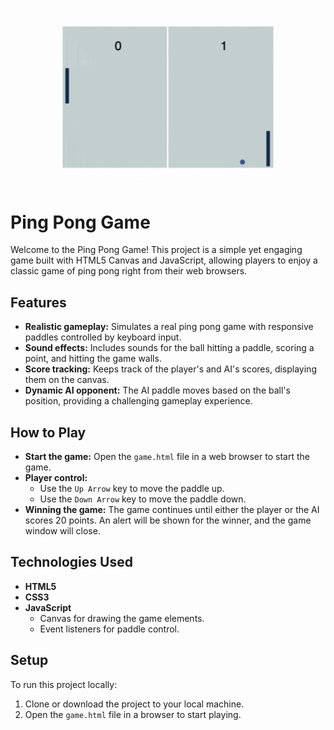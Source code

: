 ![Gameplay Demo](https://github.com/shamikaredkar/Ping-Pong-Game/blob/main/Preview.gif)

# Ping Pong Game

Welcome to the Ping Pong Game! This project is a simple yet engaging game built with HTML5 Canvas and JavaScript, allowing players to enjoy a classic game of ping pong right from their web browsers.

## Features

- **Realistic gameplay:** Simulates a real ping pong game with responsive paddles controlled by keyboard input.
- **Sound effects:** Includes sounds for the ball hitting a paddle, scoring a point, and hitting the game walls.
- **Score tracking:** Keeps track of the player's and AI's scores, displaying them on the canvas.
- **Dynamic AI opponent:** The AI paddle moves based on the ball's position, providing a challenging gameplay experience.

## How to Play

- **Start the game:** Open the `game.html` file in a web browser to start the game.
- **Player control:**
  - Use the `Up Arrow` key to move the paddle up.
  - Use the `Down Arrow` key to move the paddle down.
- **Winning the game:** The game continues until either the player or the AI scores 20 points. An alert will be shown for the winner, and the game window will close.

## Technologies Used

- **HTML5**
- **CSS3**
- **JavaScript**
  - Canvas for drawing the game elements.
  - Event listeners for paddle control.

## Setup

To run this project locally:
1. Clone or download the project to your local machine.
2. Open the `game.html` file in a browser to start playing.

